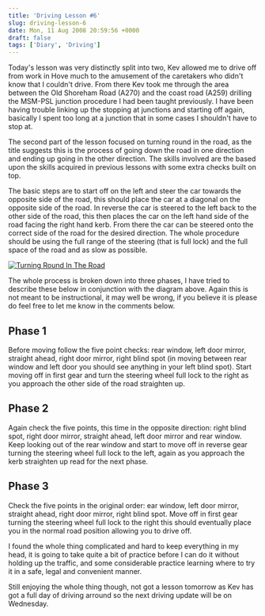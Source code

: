 ```yaml
---
title: 'Driving Lesson #6'
slug: driving-lesson-6
date: Mon, 11 Aug 2008 20:59:56 +0000
draft: false
tags: ['Diary', 'Driving']
---
```


Today's lesson was very distinctly split into two, Kev allowed me to drive off from work in Hove much to the amusement of the caretakers who didn't know that I couldn't drive. From there Kev took me through the area between the Old Shoreham Road (A270) and the coast road (A259) drilling the MSM-PSL junction procedure I had been taught previously. I have been having trouble linking up the stopping at junctions and starting off again, basically I spent too long at a junction that in some cases I shouldn't have to stop at.

The second part of the lesson focused on turning round in the road, as the title suggests this is the process of going down the road in one direction and ending up going in the other direction. The skills involved are the based upon the skills acquired in previous lessons with some extra checks built on top.

The basic steps are to start off on the left and steer the car towards the opposite side of the road, this should place the car at a diagonal on the opposite side of the road. In reverse the car is steered to the left back to the other side of the road, this then places the car on the left hand side of the road facing the right hand kerb. From there the car can be steered onto the correct side of the road for the desired direction. The whole procedure should be using the full range of the steering (that is full lock) and the full space of the road and as slow as possible.

[![](/img/archive/2008/08/turningroundintheroad1-201x300.png "Turning Round In The Road")](/img/archive/2008/08/turningroundintheroad1.png)

The whole process is broken down into three phases, I have tried to describe these below in conjunction with the diagram above. Again this is not meant to be instructional, it may well be wrong, if you believe it is please do feel free to let me know in the comments below.

## Phase 1

Before moving follow the five point checks: rear window, left door mirror, straight ahead, right door mirror, right blind spot (in moving between rear window and left door you should see anything in your left blind spot). Start moving off in first gear and turn the steering wheel full lock to the right as you approach the other side of the road straighten up.

## Phase 2

Again check the five points, this time in the opposite direction: right blind spot, right door mirror, straight ahead, left door mirror and rear window. Keep looking out of the rear window and start to move off in reverse gear turning the steering wheel full lock to the left, again as you approach the kerb straighten up read for the next phase.

## Phase 3

Check the five points in the original order: ear window, left door mirror, straight ahead, right door mirror, right blind spot. Move off in first gear turning the steering wheel full lock to the right this should eventually place you in the normal road position allowing you to drive off.

I found the whole thing complicated and hard to keep everything in my head, it is going to take quite a bit of practice before I can do it without holding up the traffic, and some considerable practice learning where to try it in a safe, legal and convenient manner.

Still enjoying the whole thing though, not got a lesson tomorrow as Kev has got a full day of driving arround so the next driving update will be on Wednesday.